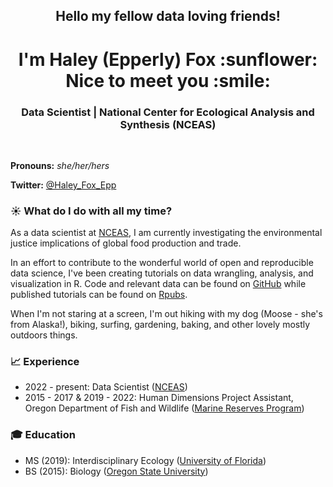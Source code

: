 <h2 align="center">Hello my fellow data loving friends!</h2>

<h1 align="center">I'm Haley (Epperly) Fox :sunflower: Nice to meet you :smile:</h1>

<h3 align="center">Data Scientist | National Center for Ecological Analysis and Synthesis (NCEAS)</h3>

<br>

**Pronouns:** *she/her/hers* 

**Twitter:** [@Haley_Fox_Epp](https://twitter.com/haley_fox_epp)

### :sunny: What do I do with all my time?

As a data scientist at [NCEAS](https://www.nceas.ucsb.edu/), I am currently investigating the environmental justice implications of global food production and trade. 

In an effort to contribute to the wonderful world of open and reproducible data science, I've been creating tutorials on data wrangling, analysis, and visualization in R. Code and relevant data can be found on [GitHub](https://github.com/haleyepperlyfox) while published tutorials can be found on [Rpubs](https://rpubs.com/haleyepperlyfox).

When I'm not staring at a screen, I'm out hiking with my dog (Moose - she's from Alaska!), biking, surfing, gardening, baking, and other lovely mostly outdoors things.

### :chart_with_upwards_trend: Experience

- 2022 - present: Data Scientist ([NCEAS](https://www.nceas.ucsb.edu/))
- 2015 - 2017 & 2019 - 2022: Human Dimensions Project Assistant, Oregon Department of Fish and Wildlife ([Marine Reserves Program](https://oregonmarinereserves.com/))

### :mortar_board: Education

- MS (2019): Interdisciplinary Ecology ([University of Florida](https://snre.ifas.ufl.edu/))
- BS (2015): Biology ([Oregon State University](https://ib.oregonstate.edu/))
